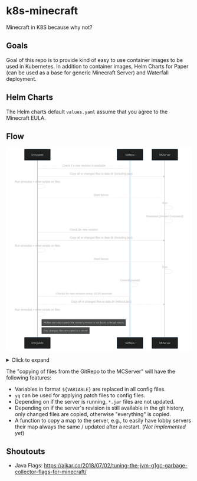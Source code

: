 # k8s-minecraft

Minecraft in K8S because why not?

## Goals

Goal of this repo is to provide kind of easy to use container images to be used in Kubernetes.
In addition to container images, Helm Charts for Paper (can be used as a base for generic Minecraft Server) and Waterfall deployment.

## Helm Charts

The Helm charts default `values.yaml` assume that you agree to the Minecraft EULA.

## Flow

![Flow](images/flow.svg)

<details>
    <summary>Click to expand</summary>
    <p>

```mermaidjs
sequenceDiagram
  participant Entrypoint
  participant GitRepo
  participant MCServer

  Entrypoint --> GitRepo: Check if a new revision is available
  Entrypoint -->> MCServer: Copy all or changed files to data dir (including jars)
  Entrypoint --> Entrypoint: Run envsubst + other scripts on files
  Entrypoint --> MCServer: Start Server
  MCServer --> MCServer: Run
  MCServer --> MCServer: Restarted (/restart Command)
  Entrypoint --> GitRepo: Check for new revision
  Entrypoint -->> MCServer: Copy all or changed files to data dir (including jars)
  Entrypoint --> Entrypoint: Run envsubst + other scripts on files
  Entrypoint --> MCServer: Start Server
  MCServer --> MCServer: Run
  GitRepo --> GitRepo: Commit pushed
  Entrypoint --> GitRepo: Checks for new revision every 10-20 seconds
  Entrypoint -->> MCServer: Copy all or changed files to data dir (without jars)
  Entrypoint --> Entrypoint: Run envsubst + other scripts on files

  note left of GitRepo: All files are only copied if the server's revision is not found in the git history
  note right of Entrypoint: Only changed files are copied to a server
```
</p>
</details>

The "copying of files from the GitRepo to the MCServer" will have the following features:

* Variables in format `${VARIABLE}` are replaced in all config files.
* `yq` can be used for applying patch files to config files.
* Depending on if the server is running, `*.jar` files are not updated.
* Depending on if the server's revision is still available in the git history, only changed files are copied, otherwise "everything" is copied.
* A function to copy a map to the server, e.g., to easily have lobby servers their map always the same / updated after a restart. (_Not implemented yet_)

## Shoutouts

* Java Flags: https://aikar.co/2018/07/02/tuning-the-jvm-g1gc-garbage-collector-flags-for-minecraft/
